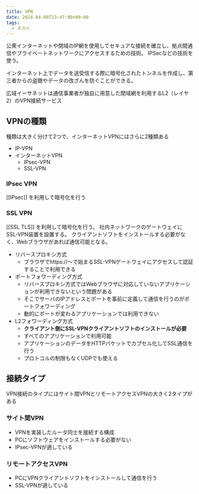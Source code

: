 ```yaml
---
title: VPN
date: 2024-04-08T23:47:00+09:00
tags:
  - ネスペ
---
```


公衆インターネットや閉域のIP網を使用してセキュアな接続を確立し、拠点間通信やプライベートネットワークにアクセスするための技術。
IPSecなどの技術を使う。

インターネット上でデータを送受信する際に暗号化されたトンネルを作成し、第三者からの盗聴やデータの改ざんを防ぐことができる。

広域イーサネットは通信事業者が独自に用意した閉域網を利用するL2（レイヤ2）のVPN接続サービス

## VPNの種類

種類は大きく分けて2つで、インターネットVPNにはさらに2種類ある
- IP-VPN
- インターネットVPN
    - IPsec-VPN
    - SSL-VPN 

### IPsec VPN

[[IPsec]] を利用して暗号化を行う

### SSL VPN

[[SSL TLS]] を利用して暗号化を行う。
社内ネットワークのゲートウェイにSSL-VPN装置を設置する。
クライアントソフトをインストールする必要がなく、Webブラウザがあれば通信可能となる。

- リバースプロキシ方式
    - ブラウザでhttps://～で始まるSSL-VPNゲートウェイにアクセスして認証することで利用できる
- ポートフォワーディング方式
    - リバースプロキシ方式ではWebブラウザに対応していないアプリケーションが利用できないという問題がある
    - そこでサーバのIPアドレスとポートを事前に定義して通信を行うのがポートフォワーディング
    - 動的にポートが変わるアプリケーションでは利用できない
- L2フォワーディング方式
    - **クライアント側にSSL-VPNクライアントソフトのインストールが必要**
    - すべてのアプリケーションで利用可能
    - アプリケーションのデータをHTTPパケットでカプセル化してSSL通信を行う
    - プロトコルの制限もなくUDPでも使える

## 接続タイプ

VPN接続のタイプにはサイト間VPNとリモートアクセスVPNの大きく2タイプがある
### サイト間VPN

- VPNを実装したルータ同士を接続する構成
- PCにソフトウェアをインストールする必要がない
- IPsec-VPNが適している

### リモートアクセスVPN

- PCにVPNクライアントソフトをインストールして通信を行う
- SSL-VPNが適している
